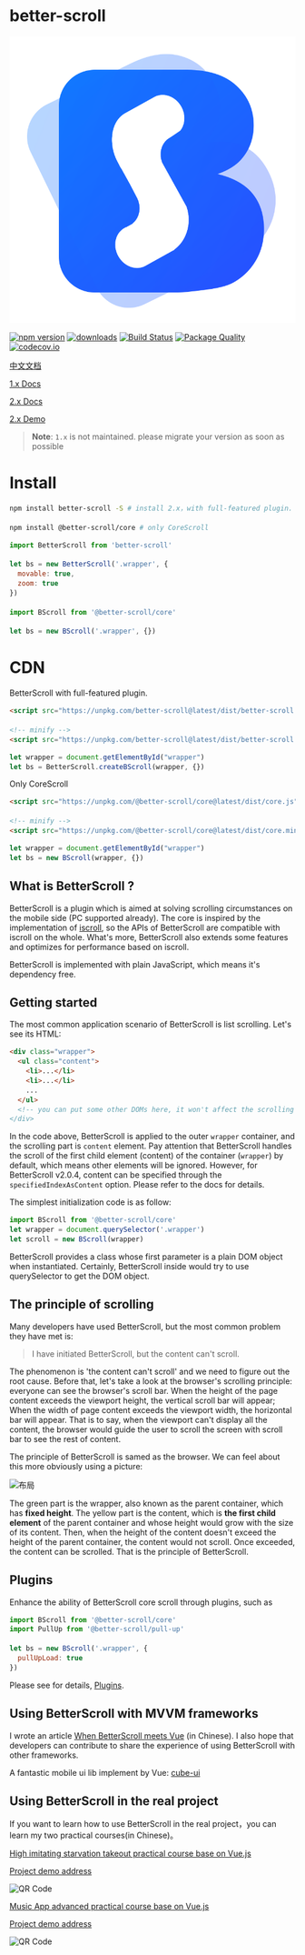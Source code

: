 # better-scroll

<img src="./logo.svg">

[![npm version](https://img.shields.io/npm/v/better-scroll.svg)](https://www.npmjs.com/package/better-scroll) [![downloads](https://img.shields.io/npm/dm/better-scroll.svg)](https://www.npmjs.com/package/better-scroll) [![Build Status](https://travis-ci.org/ustbhuangyi/better-scroll.svg?branch=master)](https://travis-ci.org/ustbhuangyi/better-scroll)  [![Package Quality](http://npm.packagequality.com/shield/better-scroll.svg)](http://packagequality.com/#?package=better-scroll) [![codecov.io](http://codecov.io/github/ustbhuangyi/better-scroll/coverage.svg?branch=master)](http://codecov.io/github/ustbhuangyi/better-scroll)

[中文文档](https://github.com/ustbhuangyi/better-scroll/blob/master/README_zh-CN.md)

[1.x Docs](https://better-scroll.github.io/docs-v1/)

[2.x Docs](https://better-scroll.github.io/docs/en-US/)

[2.x Demo](https://better-scroll.github.io/examples/)

> **Note**: `1.x` is not maintained. please migrate your version as soon as possible

# Install

```bash
npm install better-scroll -S # install 2.x，with full-featured plugin.

npm install @better-scroll/core # only CoreScroll
```

```js
import BetterScroll from 'better-scroll'

let bs = new BetterScroll('.wrapper', {
  movable: true,
  zoom: true
})

import BScroll from '@better-scroll/core'

let bs = new BScroll('.wrapper', {})
```

# CDN

BetterScroll with full-featured plugin.

```html
<script src="https://unpkg.com/better-scroll@latest/dist/better-scroll.js"></script>

<!-- minify -->
<script src="https://unpkg.com/better-scroll@latest/dist/better-scroll.min.js"></script>
```

```js
let wrapper = document.getElementById("wrapper")
let bs = BetterScroll.createBScroll(wrapper, {})
```


Only CoreScroll

```html
<script src="https://unpkg.com/@better-scroll/core@latest/dist/core.js"></script>

<!-- minify -->
<script src="https://unpkg.com/@better-scroll/core@latest/dist/core.min.js"></script>
```

```js
let wrapper = document.getElementById("wrapper")
let bs = new BScroll(wrapper, {})
```

## What is BetterScroll ?

BetterScroll is a plugin which is aimed at solving scrolling circumstances on the mobile side (PC supported already). The core is inspired by the implementation of [iscroll](https://github.com/cubiq/iscroll), so the APIs of BetterScroll are compatible with iscroll on the whole. What's more, BetterScroll also extends some features and optimizes for performance based on iscroll.

BetterScroll is implemented with plain JavaScript, which means it's dependency free.

## Getting started

The most common application scenario of BetterScroll is list scrolling. Let's see its HTML:

```html
<div class="wrapper">
  <ul class="content">
    <li>...</li>
    <li>...</li>
    ...
  </ul>
  <!-- you can put some other DOMs here, it won't affect the scrolling
</div>
```

In the code above, BetterScroll is applied to the outer `wrapper` container, and the scrolling part is `content` element. Pay attention that BetterScroll handles the scroll of the first child element (content) of the container (`wrapper`) by default, which means other elements will be ignored. However, for BetterScroll v2.0.4, content can be specified through the `specifiedIndexAsContent` option. Please refer to the docs for details.

The simplest initialization code is as follow:

```javascript
import BScroll from '@better-scroll/core'
let wrapper = document.querySelector('.wrapper')
let scroll = new BScroll(wrapper)
```

BetterScroll provides a class whose first parameter is a plain DOM object when instantiated. Certainly, BetterScroll inside would try to use querySelector to get the DOM object.

## The principle of scrolling

Many developers have used BetterScroll, but the most common problem they have met is:

> I have initiated BetterScroll, but the content can't scroll.

The phenomenon is 'the content can't scroll' and we need to figure out the root cause. Before that, let's take a look at the browser's scrolling principle: everyone can see the browser's scroll bar. When the height of the page content exceeds the viewport height, the vertical scroll bar will appear; When the width of page content exceeds the viewport width, the horizontal bar will appear. That is to say, when the viewport can't display all the content, the browser would guide the user to scroll the screen with scroll bar to see the rest of content.

The principle of BetterScroll is samed as the browser. We can feel about this more obviously using a picture:

![布局](https://raw.githubusercontent.com/ustbhuangyi/better-scroll/master/packages/vuepress-docs/docs/.vuepress/public/assets/images/schematic.png)

The green part is the wrapper, also known as the parent container, which has **fixed height**. The yellow part is the content, which is **the first child element** of the parent container and whose height would grow with the size of its content. Then, when the height of the content doesn't exceed the height of the parent container, the content would not scroll. Once exceeded, the content can be scrolled. That is the principle of BetterScroll.

## Plugins

Enhance the ability of BetterScroll core scroll through plugins, such as

```js
import BScroll from '@better-scroll/core'
import PullUp from '@better-scroll/pull-up'

let bs = new BScroll('.wrapper', {
  pullUpLoad: true
})
```

Please see for details, [Plugins](https://better-scroll.github.io/docs/en-US/plugins/).

## Using BetterScroll with MVVM frameworks

I wrote an article [When BetterScroll meets Vue](https://zhuanlan.zhihu.com/p/27407024) (in Chinese). I also hope that developers can contribute to share the experience of using BetterScroll with other frameworks.

A fantastic mobile ui lib implement by Vue: [cube-ui](https://github.com/didi/cube-ui/)

## Using BetterScroll in the real project

If you want to learn how to use BetterScroll in the real project，you can learn my two practical courses(in Chinese)。

[High imitating starvation takeout practical course base on Vue.js](https://coding.imooc.com/class/74.html)

[Project demo address](http://ustbhuangyi.com/sell/)

![QR Code](https://qr.api.cli.im/qr?data=http%253A%252F%252Fustbhuangyi.com%252Fsell%252F%2523%252Fgoods&level=H&transparent=false&bgcolor=%23ffffff&forecolor=%23000000&blockpixel=12&marginblock=1&logourl=&size=280&kid=cliim&key=686203a49c4613080b5b3004323ff977)

[Music App advanced practical course base on Vue.js](http://coding.imooc.com/class/107.html)

[Project demo address](http://ustbhuangyi.com/music/)

![QR Code](https://qr.api.cli.im/qr?data=http%253A%252F%252Fustbhuangyi.com%252Fmusic%252F&level=H&transparent=false&bgcolor=%23ffffff&forecolor=%23000000&blockpixel=12&marginblock=1&logourl=&size=280&kid=cliim&key=731bbcc2b490454d2cc604f98539952c)

